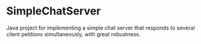 # SimpleChatServer

Java project for implementing a simple chat server that responds to several client petitions simultaneously, with great robustness. 
